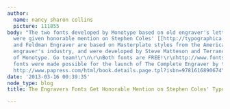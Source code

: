 ```yaml
---
author:
  name: nancy sharon collins
  picture: 111855
body: "The two fonts developed by Monotype based on old engraver's lettering styles
  were given honorable mention on Stephen Coles' [[http://typographica.org/typeface-reviews/2012-honorable-mentions/]]\r\n\r\nJMC
  and Feldman Engraver are based on Masterplate styles from the American stationery
  engraver's industry, and were developed by Steve Matteson and Terrance Weinzeirl,
  of Monotype. Go team!\r\n\r\nBoth fonts are FREE!\r\nhttp://www.fonts.com/font/monotype-imaging/feldman-engraver\r\nhttp://www.fonts.com/font/monotype-imaging/jmc-engraver\r\n\r\nThese
  fonts were made possible for the launch of The Complete Engraver by this writer.
  http://www.papress.com/html/book.details.page.tpl?isbn=9781616890674"
date: '2013-03-16 00:39:35'
node_type: blog
title: The Engravers Fonts Get Honorable Mention on Stephen Coles' Typographica.org

---
```

